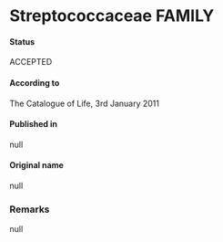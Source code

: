 # Streptococcaceae FAMILY

#### Status
ACCEPTED

#### According to
The Catalogue of Life, 3rd January 2011

#### Published in
null

#### Original name
null

### Remarks
null